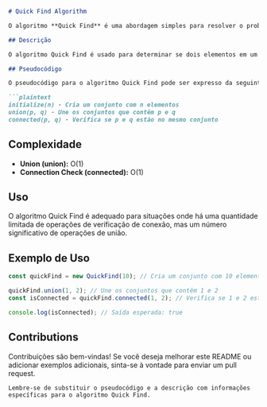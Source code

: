 ```markdown
# Quick Find Algorithm

O algoritmo **Quick Find** é uma abordagem simples para resolver o problema de conexão entre elementos em um conjunto.

## Descrição

O algoritmo Quick Find é usado para determinar se dois elementos em um conjunto estão conectados ou não. Ele mantém uma matriz onde o índice representa um elemento e o valor nesse índice representa a "etiqueta" do conjunto ao qual esse elemento pertence. Se dois elementos têm a mesma "etiqueta", eles estão no mesmo conjunto e são considerados conectados.

## Pseudocódigo

O pseudocódigo para o algoritmo Quick Find pode ser expresso da seguinte forma:

```plaintext
initialize(n) - Cria um conjunto com n elementos
union(p, q) - Une os conjuntos que contêm p e q
connected(p, q) - Verifica se p e q estão no mesmo conjunto
```

## Complexidade

- **Union (union):** O(1)
- **Connection Check (connected):** O(1)

## Uso

O algoritmo Quick Find é adequado para situações onde há uma quantidade limitada de operações de verificação de conexão, mas um número significativo de operações de união.

## Exemplo de Uso

```javascript
const quickFind = new QuickFind(10); // Cria um conjunto com 10 elementos

quickFind.union(1, 2); // Une os conjuntos que contêm 1 e 2
const isConnected = quickFind.connected(1, 2); // Verifica se 1 e 2 estão no mesmo conjunto

console.log(isConnected); // Saída esperada: true
```

## Contributions

Contribuições são bem-vindas! Se você deseja melhorar este README ou adicionar exemplos adicionais, sinta-se à vontade para enviar um pull request.

```
Lembre-se de substituir o pseudocódigo e a descrição com informações específicas para o algoritmo Quick Find.